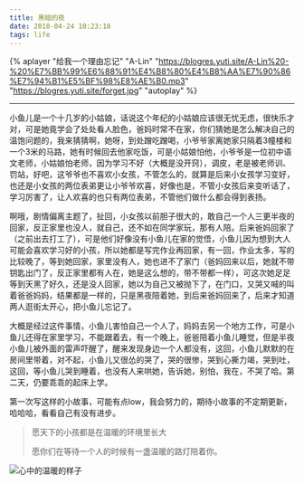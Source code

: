```yaml
---
title: 黑暗的夜
date: 2018-04-24 10:23:18
tags: life
---
```



{% aplayer "给我一个理由忘记" "A-Lin" "https://blogres.yuti.site/A-Lin%20-%20%E7%BB%99%E6%88%91%E4%B8%80%E4%B8%AA%E7%90%86%E7%94%B1%E5%BF%98%E8%AE%B0.mp3" "https://blogres.yuti.site/forget.jpg" "autoplay" %}

---

小鱼儿是一个十几岁的小姑娘，话说这个年纪的小姑娘应该很无忧无虑，很快乐才对，可是她竟学会了处处看人脸色，爸妈时常不在家，你们猜她是怎么解决自己的温饱问题的，我来猜猜啊，她呀，到处蹭吃蹭喝，小爷爷家离她家只隔着3幢楼和一个3米的马路，她有时候回去他家吃饭，可是小姑娘怕他，小爷爷是一位初中语文老师，小姑娘怕老师，因为学习不好（大概是没开窍），调皮，老是被老师训、罚站，好吧，这爷爷也不喜欢小女孩，不管怎么的，就算是后来小女孩学习变好，也还是小女孩的两位表弟更让小爷爷欢喜，好像也是，不管小女孩后来变听话了，学习厉害了，让人欢喜的也只有两位表弟，不管他们做什么都会得到表扬。

啊哦，剧情偏离主题了，扯回，小女孩以前胆子很大的，敢自己一个人三更半夜的回家，反正家里也没人，就自己，还不如在同学家玩，那有人陪。后来爸妈回家了（之前出去打工了），可是他们好像没有小鱼儿在家的觉悟，小鱼儿因为想到大人可能会喜欢学习好的小孩，所以她都是写完作业再回家，有一回，作业太多，写的比较晚了，等到她回家，家里没有人，她也进不了家门（爸妈回来以后，她就不带钥匙出门了，反正家里都有人在，她是这么想的，带不带都一样），可这次她足足等到天黑了好久，还是没人回家，她以为自己又被抛下了，在门口，又哭又喊的叫着爸爸妈妈，结果都是一样的，只是黑夜陪着她，到后来爸妈回来了，后来才知道两人逛街太开心，把小鱼儿忘记了。

大概是经过这件事情，小鱼儿害怕自己一个人了，妈妈去另一个地方工作，可是小鱼儿还得在家里学习，不能跟着去，有一个晚上，爸爸陪着小鱼儿睡觉，但是半夜小鱼儿被外面的雷声吓醒了，醒来发现身边一个人都没有，这回，小鱼儿默默的在房间里带着，对不起，小鱼儿又很怂的哭了，哭的很惨，哭到心撕力竭，哭到吐，这回，等小鱼儿哭到睡着，也没有人来哄她，告诉她，别怕，我在，不哭了哈。第二天，仍要乖乖的起床上学。

第一次写这样的小故事，可能有点low，我会努力的，期待小故事的不定期更新，哈哈哈，看看自己有没有进步。

>愿天下的小孩都是在温暖的环境里长大
>
>愿你们在等待一个人的时候有一盏温暖的路灯陪着你。

![心中的温暖的样子](https://blogres.yuti.site/tonight.jpg)

